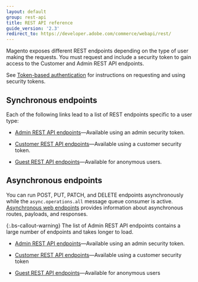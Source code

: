 ```yaml
---
layout: default
group: rest-api
title: REST API reference
guide_version: '2.3'
redirect_to: https://developer.adobe.com/commerce/webapi/rest/
---
```


Magento exposes different REST endpoints depending on the type of user making the requests.
You must request and include a security token to gain access to the Customer and Admin REST API endpoints.

See [Token-based authentication][] for instructions on requesting and using security tokens.

## Synchronous endpoints

Each of the following links lead to a list of REST endpoints specific to a user type:

*  [Admin REST API endpoints](https://developer.adobe.com/commerce/webapi/rest/quick-reference/)—Available using an admin security token.

*  [Customer REST API endpoints](https://developer.adobe.com/commerce/webapi/rest/quick-reference/)—Available using a customer security token.

*  [Guest REST API endpoints](https://developer.adobe.com/commerce/webapi/rest/quick-reference/)—Available for anonymous users.

## Asynchronous endpoints

You can run POST, PUT, PATCH, and DELETE endpoints asynchronously while the `async.operations.all` message queue consumer is active. [Asynchronous web endpoints]({{page.baseurl}}/rest/asynchronous-web-endpoints.html) provides information about asynchronous routes, payloads, and responses.

{:.bs-callout-warning}
The list of Admin REST API endpoints contains a large number of endpoints and takes longer to load.

*  [Admin REST API endpoints]({{site.baseurl}}/redoc/2.3/async-admin-rest-api.html)—Available using an admin security token.

*  [Customer REST API endpoints]({{site.baseurl}}/redoc/2.3/async-customer-rest-api.html)—Available using a customer security token

*  [Guest REST API endpoints]({{site.baseurl}}/redoc/2.3/async-guest-rest-api.html)—Available for anonymous users

[Token-based authentication]: {{page.baseurl}}/get-started/authentication/gs-authentication-token.html